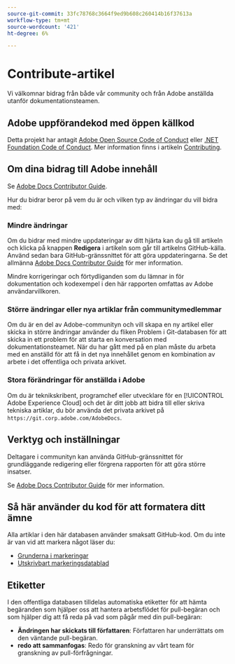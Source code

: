 ```yaml
---
source-git-commit: 33fc78768c3664f9ed9b608c260414b16f37613a
workflow-type: tm+mt
source-wordcount: '421'
ht-degree: 6%

---
```

# Contribute-artikel

Vi välkomnar bidrag från både vår community och från Adobe anställda utanför dokumentationsteamen.

## Adobe uppförandekod med öppen källkod

Detta projekt har antagit [Adobe Open Source Code of Conduct](code-of-conduct.md) eller [.NET Foundation Code of Conduct](https://dotnetfoundation.org/code-of-conduct). Mer information finns i artikeln [Contributing](contributing.md).

## Om dina bidrag till Adobe innehåll

Se [Adobe Docs Contributor Guide](https://experienceleague.adobe.com/docs/contributor/contributor-guide/introduction.html).

Hur du bidrar beror på vem du är och vilken typ av ändringar du vill bidra med:

### Mindre ändringar

Om du bidrar med mindre uppdateringar av ditt hjärta kan du gå till artikeln och klicka på knappen **Redigera** i artikeln som går till artikelns GitHub-källa. Använd sedan bara GitHub-gränssnittet för att göra uppdateringarna. Se det allmänna [Adobe Docs Contributor Guide](https://experienceleague.adobe.com/docs/contributor/contributor-guide/introduction.html) för mer information.

Mindre korrigeringar och förtydliganden som du lämnar in för dokumentation och kodexempel i den här rapporten omfattas av Adobe användarvillkoren.

### Större ändringar eller nya artiklar från communitymedlemmar

Om du är en del av Adobe-communityn och vill skapa en ny artikel eller skicka in större ändringar använder du fliken Problem i Git-databasen för att skicka in ett problem för att starta en konversation med dokumentationsteamet. När du har gått med på en plan måste du arbeta med en anställd för att få in det nya innehållet genom en kombination av arbete i det offentliga och privata arkivet.

<!--
If you submit a pull request with significant changes to documentation and code examples, you'll see a message in the pull request asking you to submit an online contribution license agreement (CLA). We need you to complete the online form before we can review your pull request.
-->

### Stora förändringar för anställda i Adobe

Om du är teknikskribent, programchef eller utvecklare för en [!UICONTROL Adobe Experience Cloud] och det är ditt jobb att bidra till eller skriva tekniska artiklar, du bör använda det privata arkivet på `https://git.corp.adobe.com/AdobeDocs`.

<!--Employees from other parts of the Adobe world should use the public repo for minor updates.-->

## Verktyg och inställningar

Deltagare i communityn kan använda GitHub-gränssnittet för grundläggande redigering eller förgrena rapporten för att göra större insatser.

Se [Adobe Docs Contributor Guide](https://experienceleague.adobe.com/docs/contributor/contributor-guide/introduction.html) för mer information.

## Så här använder du kod för att formatera ditt ämne

Alla artiklar i den här databasen använder smaksatt GitHub-kod. Om du inte är van vid att markera något läser du:

* [Grunderna i markeringar](https://help.github.com/articles/getting-started-with-writing-and-formatting-on-github/)
* [Utskrivbart markeringsdatablad](https://guides.github.com/pdfs/markdown-cheatsheet-online.pdf)

## Etiketter

I den offentliga databasen tilldelas automatiska etiketter för att hämta begäranden som hjälper oss att hantera arbetsflödet för pull-begäran och som hjälper dig att få reda på vad som pågår med din pull-begäran:

* **Ändringen har skickats till författaren**: Författaren har underrättats om den väntande pull-begäran.
* **redo att sammanfogas**: Redo för granskning av vårt team för granskning av pull-förfrågningar.

